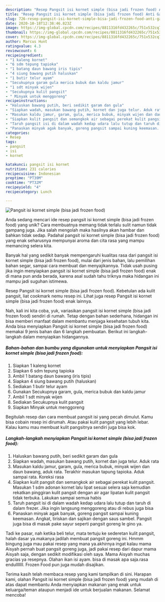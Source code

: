 ```yaml
---
description: "Resep Pangsit isi kornet simple (bisa jadi frozen food) Anti Gagal"
title: "Resep Pangsit isi kornet simple (bisa jadi frozen food) Anti Gagal"
slug: 726-resep-pangsit-isi-kornet-simple-bisa-jadi-frozen-food-anti-gagal
date: 2020-10-18T12:38:46.823Z
image: https://img-global.cpcdn.com/recipes/8811316fd432265c/751x532cq70/pangsit-isi-kornet-simple-bisa-jadi-frozen-food-foto-resep-utama.jpg
thumbnail: https://img-global.cpcdn.com/recipes/8811316fd432265c/751x532cq70/pangsit-isi-kornet-simple-bisa-jadi-frozen-food-foto-resep-utama.jpg
cover: https://img-global.cpcdn.com/recipes/8811316fd432265c/751x532cq70/pangsit-isi-kornet-simple-bisa-jadi-frozen-food-foto-resep-utama.jpg
author: Marcus Hunt
ratingvalue: 4.3
reviewcount: 6
recipeingredient:
- "1 kaleng kornet"
- "6 sdm tepung tapioka"
- "1 batang daun bawang iris tipis"
- "4 siung bawang putih haluskan"
- "1 butir telur ayam"
- "Secukupnya garam gula merica bubuk dan kaldu jamur"
- "1 sdt minyak wijen"
- "Secukupnya kulit pangsit"
- " Minyak untuk menggoreng"
recipeinstructions:
- "Haluskan bawang putih, beri sedikit garam dan gula"
- "Siapkan wadah, masukan bawang putih, kornet dan juga telur. Aduk rata"
- "Masukan kaldu jamur, garam, gula, merica bubuk, minyak wijen dan daun bawang, aduk rata. Terakhir masukan tapung tapioka. Aduk sampai rata. Koreksi rasa"
- "Siapkan kulit pangsit dan semangkok air sebagai perekat kulit pangsit. Masukan 1 sdm adonan kornet lalu lipat sesuai selera saja kemudian rekatkan pinggiran kulit pangsit dengan air agar lipatan kulit pangsit tidak terbuka. Lakukan sampai semua habis"
- "Taruh pangsit isi di dalam wadah kedap udara lalu tutup dan taruh di dalam frezer. Jika ingin langsung menggoreng atau di rebus juga bisa"
- "Panaskan minyak agak banyak, goreng pangsit sampai kuning keemasan. Angkat, tiriskan dan sajikan dengan saus sambel. Pangsit juga bisa di masak pake sayur seperti pangsit goreng le gino ya."
categories:
- Resep
tags:
- pangsit
- isi
- kornet

katakunci: pangsit isi kornet 
nutrition: 231 calories
recipecuisine: Indonesian
preptime: "PT39M"
cooktime: "PT32M"
recipeyield: "4"
recipecategory: Lunch

---
```



![Pangsit isi kornet simple (bisa jadi frozen food)](https://img-global.cpcdn.com/recipes/8811316fd432265c/751x532cq70/pangsit-isi-kornet-simple-bisa-jadi-frozen-food-foto-resep-utama.jpg)

Anda sedang mencari ide resep pangsit isi kornet simple (bisa jadi frozen food) yang unik? Cara membuatnya memang tidak terlalu sulit namun tidak gampang juga. Jika salah mengolah maka hasilnya akan hambar dan bahkan tidak sedap. Padahal pangsit isi kornet simple (bisa jadi frozen food) yang enak seharusnya mempunyai aroma dan cita rasa yang mampu memancing selera kita.

Banyak hal yang sedikit banyak mempengaruhi kualitas rasa dari pangsit isi kornet simple (bisa jadi frozen food), mulai dari jenis bahan, lalu pemilihan bahan segar, sampai cara membuat dan menyajikannya. Tidak usah pusing jika ingin menyiapkan pangsit isi kornet simple (bisa jadi frozen food) enak di mana pun anda berada, karena asal sudah tahu triknya maka hidangan ini mampu jadi suguhan istimewa.

Resep Pangsit isi kornet simple (bisa jadi frozen food). Kebetulan ada kulit pangsit, liat cookmark nemu resep ini. Lihat juga resep Pangsit isi kornet simple (bisa jadi frozen food) enak lainnya.


Nah, kali ini kita coba, yuk, variasikan pangsit isi kornet simple (bisa jadi frozen food) sendiri di rumah. Tetap dengan bahan sederhana, hidangan ini bisa memberi manfaat dalam membantu menjaga kesehatan tubuh kita. Anda bisa menyiapkan Pangsit isi kornet simple (bisa jadi frozen food) memakai 9 jenis bahan dan 6 langkah pembuatan. Berikut ini langkah-langkah dalam menyiapkan hidangannya.

<!--inarticleads1-->

##### Bahan-bahan dan bumbu yang digunakan untuk menyiapkan Pangsit isi kornet simple (bisa jadi frozen food):

1. Siapkan 1 kaleng kornet
1. Siapkan 6 sdm tepung tapioka
1. Ambil 1 batang daun bawang (iris tipis)
1. Siapkan 4 siung bawang putih (haluskan)
1. Sediakan 1 butir telur ayam
1. Gunakan Secukupnya garam, gula, merica bubuk dan kaldu jamur
1. Ambil 1 sdt minyak wijen
1. Sediakan Secukupnya kulit pangsit
1. Siapkan  Minyak untuk menggoreng


Begitulah resep dan cara membuat pangsit isi yang pecah dimulut. Kamu bisa cobain resep ini dirumah. Atau pakai kulit pangsit yang lebih lebar. Kalau kamu mau membuat kulit pangsitnya sendiri juga bisa kok. 

<!--inarticleads2-->

##### Langkah-langkah menyiapkan Pangsit isi kornet simple (bisa jadi frozen food):

1. Haluskan bawang putih, beri sedikit garam dan gula
1. Siapkan wadah, masukan bawang putih, kornet dan juga telur. Aduk rata
1. Masukan kaldu jamur, garam, gula, merica bubuk, minyak wijen dan daun bawang, aduk rata. Terakhir masukan tapung tapioka. Aduk sampai rata. Koreksi rasa
1. Siapkan kulit pangsit dan semangkok air sebagai perekat kulit pangsit. Masukan 1 sdm adonan kornet lalu lipat sesuai selera saja kemudian rekatkan pinggiran kulit pangsit dengan air agar lipatan kulit pangsit tidak terbuka. Lakukan sampai semua habis
1. Taruh pangsit isi di dalam wadah kedap udara lalu tutup dan taruh di dalam frezer. Jika ingin langsung menggoreng atau di rebus juga bisa
1. Panaskan minyak agak banyak, goreng pangsit sampai kuning keemasan. Angkat, tiriskan dan sajikan dengan saus sambel. Pangsit juga bisa di masak pake sayur seperti pangsit goreng le gino ya.


Tadi ke pasar, nah ketika beli telur, mata tertuju ke sederetan kulit pangsit, halah dasar ya.makanya jadilah membuat pangsit goreng ini. Hmmm bingung juga mau pakai resep yang mana ya.akhirnya ingat kalau mama Aisyah pernah buat pangsit goreng juga, jadi pakai resep dari dapur mama Aisyah saja, dengan sedikit modifikasi oleh saya. Mama Aisyah muchas gracias ya resepnya. Olahan ikan isi ayam. bisa di masak apa saja.rasa endulllllll. Frozen Food pun juga mudah disajikan. 

Terima kasih telah membaca resep yang kami tampilkan di sini. Harapan kami, olahan Pangsit isi kornet simple (bisa jadi frozen food) yang mudah di atas dapat membantu Anda menyiapkan makanan yang enak untuk keluarga/teman ataupun menjadi ide untuk berjualan makanan. Selamat mencoba!
